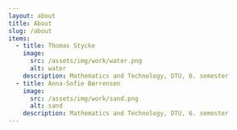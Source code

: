 ```yaml
---
layout: about
title: About
slug: /about
items:
  - title: Thomas Stycke
    image:
      src: /assets/img/work/water.png
      alt: water
    description: Mathematics and Technology, DTU, 6. semester 
  - title: Anna-Sofie Børrensen
    image:
      src: /assets/img/work/sand.png
      alt: sand
    description: Mathematics and Technology, DTU, 6. semester 
---
```


<style>
    .about-item {
        margin-bottom: 20px; /* Adjust the space between items */
    }
    
    .about-item img {
        max-width: 150px; /* Adjust the maximum width of the images */
        height: auto; /* Maintain aspect ratio */
    }
</style>

<br />
<br />
